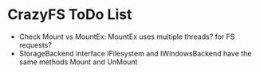 # CrazyFS ToDo List

- Check Mount vs MountEx: MountEx uses multiple threads? for FS requests?
- StorageBackend interface IFilesystem and IWindowsBackend have the same methods Mount and UnMount